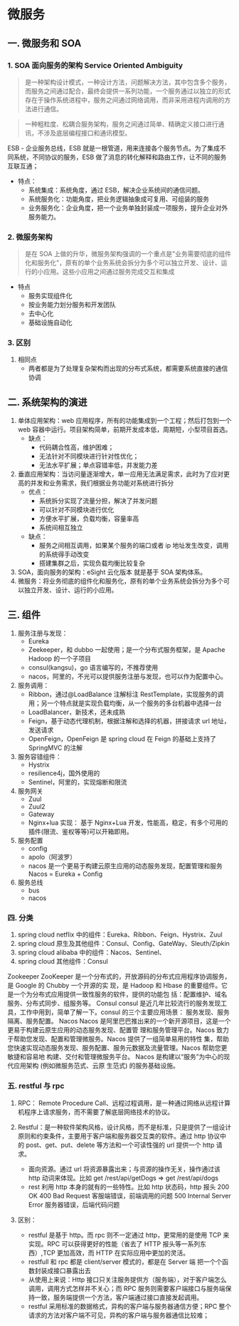 # 微服务

## 一. 微服务和 SOA

### 1. SOA 面向服务的架构 Service Oriented Ambiguity

> 是一种架构设计模式，一种设计方法，问题解决方法，其中包含多个服务，而服务之间通过配合，最终会提供一系列功能，一个服务通过以独立的形式存在于操作系统进程中，服务之间通过网络调用，而非采用进程内调用的方法进行通信。

> 一种粗粒度、松耦合服务架构，服务之间通过简单、精确定义接口进行通讯，不涉及底层编程接口和通讯模型。

ESB - 企业服务总线，ESB 就是一根管道，用来连接各个服务节点。为了集成不同系统，不同协议的服务，ESB 做了消息的转化解释和路由工作，让不同的服务互联互通；

- 特点：
  - 系统集成：系统角度，通过 ESB，解决企业系统间的通信问题。
  - 系统服务化：功能角度，把业务逻辑抽象成可复用、可组装的服务
  - 业务服务化：企业角度，把一个业务单独封装成一项服务，提升企业对外服务能力。

### 2. 微服务架构

> 是在 SOA 上做的升华，微服务架构强调的一个重点是"业务需要彻底的组件化和服务化"，原有的单个业务系统会拆分为多个可以独立开发、设计、运行的小应用。这些小应用之间通过服务完成交互和集成

- 特点
  - 服务实现组件化
  - 按业务能力划分服务和开发团队
  - 去中心化
  - 基础设施自动化

### 3. 区别

1. 相同点
   - 两者都是为了处理复杂架构而出现的分布式系统，都需要系统直接的通信协调

## 二. 系统架构的演进

1. 单体应用架构：web 应用程序，所有的功能集成到一个工程；然后打包到一个 web 容器中运行。项目架构简单，前期开发成本低，周期短，小型项目首选。
   - 缺点：
     - 代码耦合性高，维护困难；
     - 无法针对不同模块进行针对性优化；
     - 无法水平扩展；单点容错率低，并发能力差
2. 垂直应用架构：当访问量逐渐增大，单一应用无法满足需求，此时为了应对更高的并发和业务需求，我们根据业务功能对系统进行拆分
   - 优点：
     - 系统拆分实现了流量分担，解决了并发问题
     - 可以针对不同模块进行优化
     - 方便水平扩展，负载均衡，容量率高
     - 系统间相互独立
   - 缺点：
     - 服务之间相互调用，如果某个服务的端口或者 ip 地址发生改变，调用的系统得手动改变
     - 搭建集群之后，实现负载均衡比较复杂
3. SOA，面向服务的架构：eSight 云化版本 就是基于 SOA 架构体系。
4. 微服务：将业务彻底的组件化和服务化，原有的单个业务系统会拆分为多个可以独立开发、设计、运行的小应用。

## 三. 组件

1. 服务注册与发现：
   - Eureka
   - Zeekeeper，和 dubbo 一起使用；是一个分布式服务框架，是 Apache Hadoop 的一个子项目
   - consul(kangsu)，go 语言编写的，不推荐使用
   - nacos，阿里的，不光可以提供服务注册与发现，也可以作为配置中心。
2. 服务调用：
   - Ribbon，通过@LoadBalance 注解标注 RestTemplate，实现服务的调用；另一个特点就是实现负载均衡，从一个服务的多台机器中选择一台
   - LoadBalancer，新技术，还未成熟
   - Feign，基于动态代理机制，根据注解和选择的机器，拼接请求 url 地址，发送请求
   - OpenFeign，OpenFeign 是 spring cloud 在 Feign 的基础上支持了 SpringMVC 的注解
3. 服务容错组件：
   - Hystrix
   - resilience4j，国外使用的
   - Sentinel，阿里的，实现熔断和限流
4. 服务网关
   - Zuul
   - Zuul2
   - Gateway
   - Nginx+lua 实现： 基于 Nginx+Lua 开发，性能高，稳定，有多个可用的插件(限流、鉴权等等)可以开箱即用。
5. 服务配置
   - config
   - apolo（阿波罗）
   - nacos 是一个更易于构建云原生应用的动态服务发现，配置管理和服务 Nacos = Eureka + Config
6. 服务总线
   - bus
   - nacos

### 四. 分类

1. spring cloud netflix 中的组件：Eureka、Ribbon、Feign、Hystrix、Zuul
2. spring cloud 原生及其他组件：Consul、Config、GateWay、Sleuth/Zipkin
3. spring cloud alibaba 中的组件：Nacos、Sentinel、
4. spring cloud 其他组件：Consul

Zookeeper
ZooKeeper 是一个分布式的，开放源码的分布式应用程序协调服务，是 Google 的 Chubby 一个开源的实
现，是 Hadoop 和 Hbase 的重要组件。它是一个为分布式应用提供一致性服务的软件，提供的功能包
括：配置维护、域名服务、分布式同步、组服务等。
Consul
consul 是近几年比较流行的服务发现工具，工作中用到，简单了解一下。consul 的三个主要应用场景：
服务发现、服务隔离、服务配置。
Nacos
Nacos 是阿里巴巴推出来的一个新开源项目，这是一个更易于构建云原生应用的动态服务发现、配置管
理和服务管理平台。Nacos 致力于帮助您发现、配置和管理微服务。Nacos 提供了一组简单易用的特性
集，帮助您快速实现动态服务发现、服务配置、服务元数据及流量管理。Nacos 帮助您更敏捷和容易地
构建、交付和管理微服务平台。 Nacos 是构建以“服务”为中心的现代应用架构 (例如微服务范式、云原
生范式) 的服务基础设施。

### 五. restful 与 rpc

1. RPC： Remote Procedure Call、远程过程调用，是一种通过网络从远程计算机程序上请求服务，而不需要了解底层网络技术的协议。
2. Restful：是一种软件架构风格，设计风格，而不是标准，只是提供了一组设计原则和约束条件，主要用于客户端和服务器交互类的软件。通过 http 协议中的 post、get、put、delete 等方法和一个可读性强的 url 提供一个 http 请求。

   - 面向资源。通过 url 将资源暴露出来；与资源的操作无关，操作通过该 http 动词来体现。比如 get /rest/api/getDogs => get /rest/api/dogs
   - rest 利用 http 本身的就有的一些特性。比如 http 状态码，http 报头
     200 OK
     400 Bad Request 客服端错误，前端调用的问题
     500 Internal Server Error 服务器错误，后端代码问题

3. 区别：

   - restful 是基于 http。而 rpc 则不一定通过 http，更常用的是使用 TCP 来实现。RPC 可以获得更好的性能（省去了 HTTP 报头等一系列东西）,TCP 更加高效，而 HTTP 在实际应用中更加的灵活。
   - restfull 和 rpc 都是 client/server 模式的，都是在 Server 端 把一个个函数封装成接口暴露出去
   - 从使用上来说：Http 接口只关注服务提供方（服务端），对于客户端怎么调用，调用方式怎样并不关心；而 RPC 服务则需要客户端接口与服务端保持一致，服务端提供一个方法，客户端通过接口直接发起调用。
   - restful 采用标准的数据格式，异构的客户端与服务器通信方便；RPC 整个请求的方法对客户端不可见，异构的客户端与服务器通信比较难；
